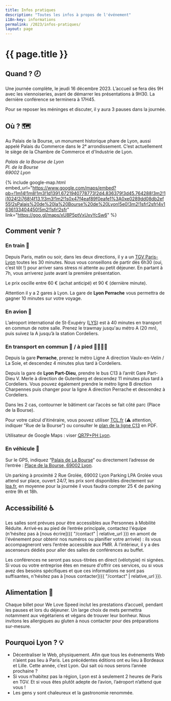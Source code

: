 ```yaml
---
title: Infos pratiques
description: "Toutes les infos à propos de l'événement"
i18n-key: informations
permalink: /2023/infos-pratiques/
layout: page
---
```


# {{ page.title }}

## Quand ? <span aria-hidden>🕗</span>

Une journée complète, le jeudi 16 décembre 2023. L’accueil se fera dès 9H avec les viennoiseries, avant de démarrer les présentations à 9H30. La dernière conférence se terminera à 17H45.

Pour se reposer les méninges et discuter, il y aura 3 pauses dans la journée.

## Où ? <span aria-hidden>🗺️</span>

Au Palais de la Bourse, un monument historique phare de Lyon, aussi appelé Palais du Commerce dans le 2ᵉ arrondissement. C’est actuellement le siège de la Chambre de Commerce et d'Industrie de Lyon.

<address>
  Palais de la Bourse de Lyon<br>
  Pl. de la Bourse<br>
  69002 Lyon
</address>

{% include google-map.html embed_url="https://www.google.com/maps/embed?pb=!1m14!1m8!1m3!1d1391.6721940778773!2d4.836379!3d45.764288!3m2!1i1024!2i768!4f13.1!3m3!1m2!1s0x47f4eaf89f0eafe1%3A0xe0289dd08db2ef55!2sPalais%20de%20la%20Bourse%20de%20Lyon!5e0!3m2!1sfr!2sfr!4v1636133404450!5m2!1sfr!2sfr" link="https://goo.gl/maps/xU8P5ptVxUxvYcSw6" %}

## Comment venir ?

### En train <span aria-hidden>🚄</span>

Depuis Paris, matin ou soir, dans les deux directions, il y a un [TGV Paris-Lyon](https://www.trainline.fr/search/paris/lyon/2023-12-16-06:00/2023-12-16-18:00) toutes les 30 minutes. Nous vous conseillons de partir dès 6h30 (oui, c’est tôt !) pour arriver sans stress ni attente au petit déjeuner. En partant à 7h, vous arriverez juste avant la première présentation.

Le prix oscille entre 60 € (achat anticipé) et 90 € (dernière minute).

Attention il y a 2 gares à Lyon. La gare de **Lyon Perrache** vous permettra de gagner 10 minutes sur votre voyage.

### En avion <span aria-hidden>🛬</span>

L’aéroport international de St-Exupéry ([LYS](https://www.lyonaeroports.com/)) est à 40 minutes en transport en commun de notre salle. Prenez le trawmay jusqu'au métro A (20 mn), puis suivez la A jusqu’à la station Cordeliers.

### En transport en commun <span aria-hidden>🚋</span> / à pied <span aria-hidden>🚶‍♂️🚶‍♀️</span>

Depuis la gare **Perrache**, prenez le métro Ligne A direction Vaulx-en-Velin / La Soie, et descendez 4 minutes plus tard à Cordeliers.

Depuis la gare de **Lyon Part-Dieu**, prendre le bus C13 à l’arrêt Gare Part-Dieu V. Merle à direction de Gutenberg et descendez 11 minutes plus tard à Cordeliers. Vous pouvez également prendre le métro ligne B direction Charpennes puis changer pour la ligne A direction Perrache et descendez à Cordeliers.

Dans les 2 cas, contourner le bâtiment car l’accès se fait côté parc (Place de la Bourse).

Pour votre calcul d’itinéraire, vous pouvez utiliser [TCL.fr](https://www.tcl.fr/itineraires) (<span aria-hidden>⚠️</span> attention, indiquer "Rue de la Bourse") ou consulter le [plan de la ligne C13](https://www.tcl.fr/lignes/ligne-majeure-c13) en PDF.

Utilisateur de Google Maps : viser [QR7P+PH Lyon](https://www.google.com/maps/place/Networking+day/@45.7641224,4.8360377,19z/data=!4m5!3m4!1s0x47f4eb96cac90623:0x50f1f2eed592b9d9!8m2!3d45.7642847!4d4.8365436).

### En véhicule <span aria-hidden>🚗</span>

Sur le GPS, indiquez “[Palais de La Bourse](https://goo.gl/maps/ycX9P3GUgZdMwBvL8)” ou directement l’adresse de l’entrée : [Place de la Bourse, 69002 Lyon](https://goo.gl/maps/ycX9P3GUgZdMwBvL8).

Un parking à proximité 2 Rue Grolée, 69002 Lyon Parking LPA Grolée vous attend sur place, ouvert 24/7, les prix sont disponibles directement sur [lpa.fr](https://parking.lpa.fr/parkings/grolee/#informations), en moyenne pour la journée il vous faudra compter 25 € de parking entre 9h et 18h.

## Accessibilité <span aria-hidden>♿️</span>

Les salles sont prévues pour être accessibles aux Personnes à Mobilité Réduite. Arrivé·es au pied de l’entrée principale, contactez l'équipe (n'hésitez pas à [nous écrire]({{ "/contact" | relative_url }}) en amont de l'événement pour obtenir nos numéros ou planifier votre arrivée) : ils vous accompagneront vers l’entrée accessible aux PMR. À l’intérieur, il y a des ascenseurs dédiés pour aller des salles de conférences au buffet.

Les conférences ne seront pas sous-titrées en direct (vélotypie) ni signées. Si vous ou votre entreprise êtes en mesure d'offrir ces services, ou si vous avez des besoins spécifiques et que ces informations ne sont pas suffisantes, n'hésitez pas à [nous contacter]({{ "/contact" | relative_url }}).

## Alimentation <span aria-hidden>🥘</span>

Chaque billet pour We Love Speed inclut les prestations d’accueil, pendant les pauses et lors du déjeuner. Un large choix de mets permettra notamment aux végétariens et végans de trouver leur bonheur. Nous invitons les allergiques au gluten à nous contacter pour des préparations sur-mesure.

## Pourquoi Lyon ? <span aria-hidden>💡</span>

- Décentraliser le Web, physiquement. Afin que tous les événements Web n’aient pas lieu à Paris. Les précédentes éditions ont eu lieu à Bordeaux et Lille. Cette année, c’est Lyon. Qui sait où nous serons l’année prochaine ?
- Si vous n’habitez pas la région, Lyon est à seulement 2 heures de Paris en TGV. Et si vous êtes plutôt adepte de l’avion, l’aéroport n’attend que vous !
- Les gens y sont chaleureux et la gastronomie renommée.
